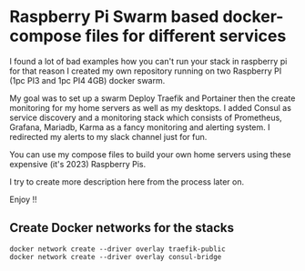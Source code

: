 # Raspberry Pi Swarm based docker-compose files for different services

I found a lot of bad examples how you can't run your stack in raspberry pi for that reason 
I created my own repository running on two Raspberry PI (1pc PI3 and 1pc PI4 4GB) docker swarm. 

My goal was to set up a swarm Deploy Traefik and Portainer then the create monitoring for my home servers as well as my desktops.
I added Consul as service discovery and a monitoring stack which consists of Prometheus, Grafana, Mariadb, Karma as a fancy monitoring and alerting system. 
I redirected my alerts to my slack channel just for fun. 

You can use my compose files to build your own home servers using these expensive (it's 2023) Raspberry Pis.

I try to create more description here from the process later on. 

Enjoy !!

## Create Docker networks for the stacks
```
docker network create --driver overlay traefik-public 
docker network create --driver overlay consul-bridge
```
